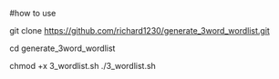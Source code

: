 #how to use

git clone https://github.com/richard1230/generate_3word_wordlist.git

cd generate_3word_wordlist

chmod +x 3_wordlist.sh
./3_wordlist.sh




